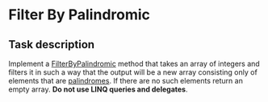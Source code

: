 # Filter By Palindromic

## Task description

Implement a [FilterByPalindromic](FilterByPalindromic/ArrayExtension.cs#L21) method that takes an array of integers and filters it in such a way that the output will be a new array consisting only of elements that are [palindromes](https://gitlab.com/epam-autocode-tasks/palindromic-number.git). If there are no such elements return an empty array. **Do not use LINQ queries and delegates**.        
